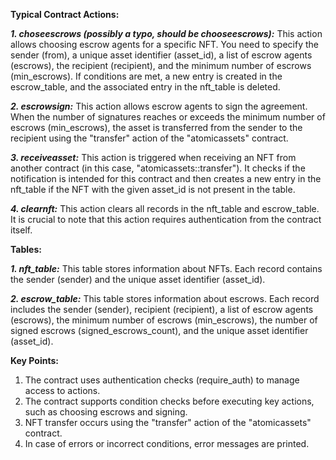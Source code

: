 **Typical Contract Actions:**

***1. choseescrows (possibly a typo, should be chooseescrows):*** This action allows choosing escrow agents for a specific NFT. You need to specify the sender (from), a unique asset identifier (asset_id), a list of escrow agents (escrows), the recipient (recipient), and the minimum number of escrows (min_escrows). If conditions are met, a new entry is created in the escrow_table, and the associated entry in the nft_table is deleted.

***2. escrowsign:*** This action allows escrow agents to sign the agreement. When the number of signatures reaches or exceeds the minimum number of escrows (min_escrows), the asset is transferred from the sender to the recipient using the "transfer" action of the "atomicassets" contract.

***3. receiveasset:*** This action is triggered when receiving an NFT from another contract (in this case, "atomicassets::transfer"). It checks if the notification is intended for this contract and then creates a new entry in the nft_table if the NFT with the given asset_id is not present in the table.

***4. clearnft:*** This action clears all records in the nft_table and escrow_table. It is crucial to note that this action requires authentication from the contract itself.

**Tables:**

***1. nft_table:*** This table stores information about NFTs. Each record contains the sender (sender) and the unique asset identifier (asset_id).

***2. escrow_table:*** This table stores information about escrows. Each record includes the sender (sender), recipient (recipient), a list of escrow agents (escrows), the minimum number of escrows (min_escrows), the number of signed escrows (signed_escrows_count), and the unique asset identifier (asset_id).

**Key Points:**

1. The contract uses authentication checks (require_auth) to manage access to actions.
2. The contract supports condition checks before executing key actions, such as choosing escrows and signing.
3. NFT transfer occurs using the "transfer" action of the "atomicassets" contract.
4. In case of errors or incorrect conditions, error messages are printed.